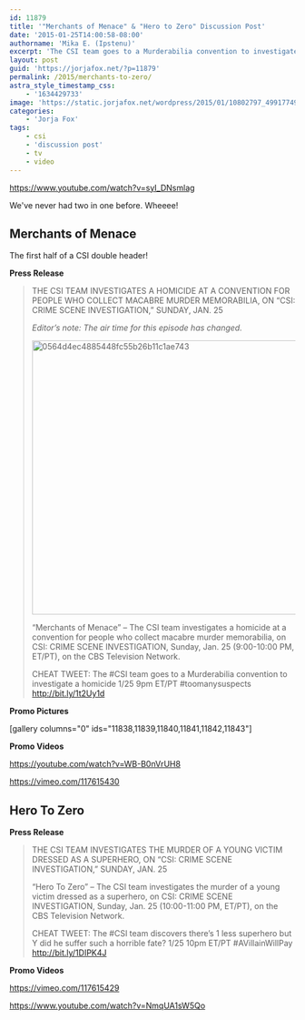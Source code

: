 ```yaml
---
id: 11879
title: '"Merchants of Menace" & "Hero to Zero" Discussion Post'
date: '2015-01-25T14:00:58-08:00'
authorname: 'Mika E. (Ipstenu)'
excerpt: 'The CSI team goes to a Murderabilia convention to investigate a homicide with too many suspects and then tackles superheros!'
layout: post
guid: 'https://jorjafox.net/?p=11879'
permalink: /2015/merchants-to-zero/
astra_style_timestamp_css:
    - '1634429733'
image: 'https://static.jorjafox.net/wordpress/2015/01/10802797_499177493558386_1574697490_n.jpg'
categories:
    - 'Jorja Fox'
tags:
    - csi
    - 'discussion post'
    - tv
    - video
---
```


https://www.youtube.com/watch?v=syI_DNsmlag

We've never had two in one before. Wheeee!

<h2>Merchants of Menace</h2>

The first half of a CSI double header!

**Press Release**

<blockquote>
THE CSI TEAM INVESTIGATES A HOMICIDE AT A CONVENTION FOR PEOPLE WHO COLLECT MACABRE MURDER MEMORABILIA, ON “CSI: CRIME SCENE INVESTIGATION,” SUNDAY, JAN. 25

_Editor’s note: The air time for this episode has changed._

<img src="//static.jorjafox.net/wordpress/2014/12/0564d4ec4885448fc55b26b11c1ae7436.png" alt="0564d4ec4885448fc55b26b11c1ae743" width="700" height="482" class="aligncenter size-full wp-image-11762" />

“Merchants of Menace” – The CSI team investigates a homicide at a convention for people who collect macabre murder memorabilia, on CSI: CRIME SCENE INVESTIGATION, Sunday, Jan. 25 (9:00-10:00 PM, ET/PT), on the CBS Television Network.

CHEAT TWEET:  The #CSI team goes to a Murderabilia convention to investigate a homicide 1/25 9pm ET/PT #toomanysuspects http://bit.ly/1t2Uy1d </blockquote>

**Promo Pictures**

[gallery columns="0" ids="11838,11839,11840,11841,11842,11843"]

**Promo Videos**

https://youtube.com/watch?v=WB-B0nVrUH8

https://vimeo.com/117615430

<h2>Hero To Zero</h2>

**Press Release**

<blockquote>THE CSI TEAM INVESTIGATES THE MURDER OF A YOUNG VICTIM DRESSED AS A SUPERHERO, ON “CSI: CRIME SCENE INVESTIGATION,” SUNDAY, JAN. 25

“Hero To Zero” – The CSI team investigates the murder of a young victim dressed as a superhero, on CSI: CRIME SCENE INVESTIGATION, Sunday, Jan. 25 (10:00-11:00 PM, ET/PT), on the CBS Television Network.

CHEAT TWEET:  The #CSI team discovers there’s 1 less superhero but Y did he suffer such a horrible fate? 1/25 10pm ET/PT #AVillainWillPay http://bit.ly/1DIPK4J</blockquote>

**Promo Videos**

https://vimeo.com/117615429

https://www.youtube.com/watch?v=NmqUA1sW5Qo

